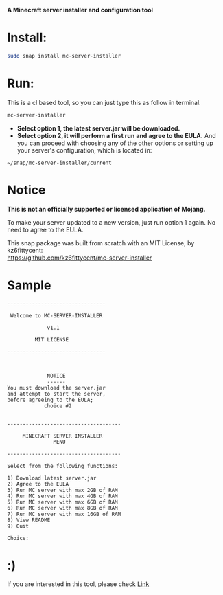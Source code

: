 
**A Minecraft server installer and configuration tool**
# Install:
```bash
sudo snap install mc-server-installer  
```
  
# Run:
This is a cl based tool, so you can just type this as follow in terminal.
```bash
mc-server-installer
```
* **Select option 1, the latest server.jar will be downloaded.**  
* **Select option 2, it will perform a first run and agree to the EULA.** And you can proceed with choosing any of the other options or
setting up your server's configuration, which is located in:
 ```
 ~/snap/mc-server-installer/current
 ```
# Notice

**This is not an officially supported or licensed application of Mojang.**
  
To make your server updated to a new version, just run option 1 again. No need to agree to the EULA. 
  
This snap package was built from scratch with an MIT License, by kz6fittycent:  
https://github.com/kz6fittycent/mc-server-installer
  
# Sample

```
--------------------------------

 Welcome to MC-SERVER-INSTALLER

             v1.1

         MIT LICENSE

--------------------------------



             NOTICE
             ------
You must download the server.jar
and attempt to start the server,
before agreeing to the EULA;
            choice #2


-------------------------------------

     MINECRAFT SERVER INSTALLER
               MENU              

-------------------------------------

Select from the following functions: 

1) Download latest server.jar
2) Agree to the EULA
3) Run MC server with max 2GB of RAM
4) Run MC server with max 4GB of RAM
5) Run MC server with max 6GB of RAM
6) Run MC server with max 8GB of RAM
7) Run MC server with max 16GB of RAM
8) View README
9) Quit

Choice: 
```
# :)
If you are interested in this tool, please check [Link](https://github.com/matthew-salerno/mc-server-installer)  

